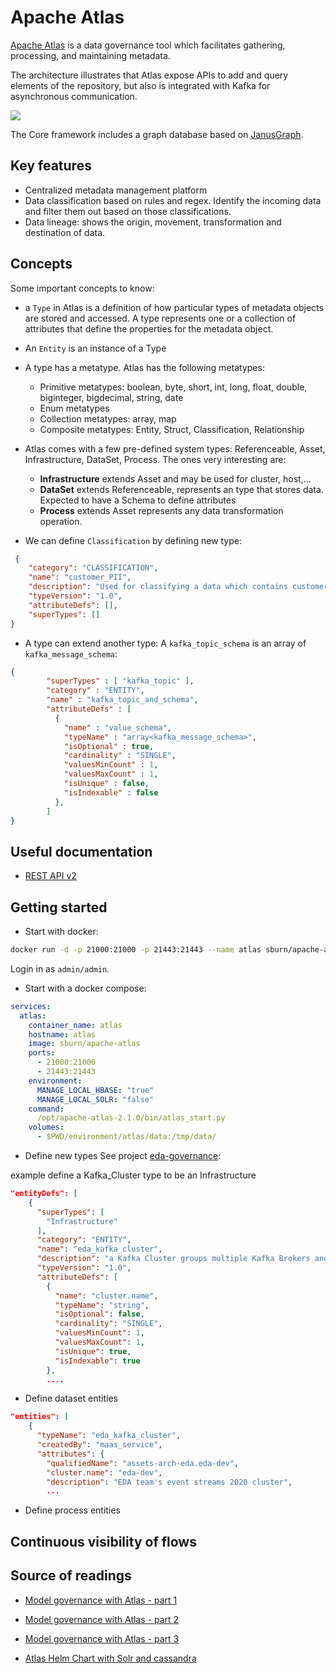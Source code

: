 # Apache Atlas

[Apache Atlas](https://atlas.apache.org/index.html#/) is a data governance tool which facilitates gathering, processing, and maintaining metadata.

The architecture illustrates that Atlas expose APIs to add and query elements of the repository, but also is integrated with Kafka for asynchronous communication.

 ![](https://atlas.apache.org/public/images/twiki/architecture.png)

The Core framework includes a graph database based on [JanusGraph](https://janusgraph.org/).

## Key features

* Centralized metadata management platform
* Data classification based on rules and regex. Identify the incoming data and filter them out based on those classifications.
* Data lineage: shows the origin, movement, transformation and destination of data.

## Concepts

Some important concepts to know:

* a `Type` in Atlas is a definition of how particular types of metadata objects are stored and accessed. 
A type represents one or a collection of attributes that define the properties for the metadata object.
* An `Entity` is an instance of a Type
* A type has a metatype. Atlas has the following metatypes:

    * Primitive metatypes: boolean, byte, short, int, long, float, double, biginteger, bigdecimal, string, date
    * Enum metatypes
    * Collection metatypes: array, map
    * Composite metatypes: Entity, Struct, Classification, Relationship
* Atlas comes with a few pre-defined system types: Referenceable, Asset, Infrastructure, DataSet, Process. The ones very interesting are:

    * **Infrastructure** extends Asset and may be used for cluster, host,...
    * **DataSet** extends Referenceable, represents an type that stores data. Expected to have a Schema to define attributes
    * **Process** extends Asset represents any data transformation operation.

* We can define `Classification` by defining new type: 

```json
 {
    "category": "CLASSIFICATION",
    "name": "customer_PII",
    "description": "Used for classifying a data which contains customer personal information, hence indicating confidential private",
    "typeVersion": "1.0",
    "attributeDefs": [],
    "superTypes": []
}
```

* A type can extend another type: A `kafka_topic_schema` is an array of `kafka_message_schema`:

```json
{
        "superTypes" : [ "kafka_topic" ],
        "category" : "ENTITY",
        "name" : "kafka_topic_and_schema",
        "attributeDefs" : [
          {
            "name" : "value_schema",
            "typeName" : "array<kafka_message_schema>",
            "isOptional" : true,
            "cardinality" : "SINGLE",
            "valuesMinCount" : 1,
            "valuesMaxCount" : 1,
            "isUnique" : false,
            "isIndexable" : false
          },
        ]
}
```

## Useful documentation

* [REST API v2](https://atlas.apache.org/api/v2/index.html)

## Getting started

* Start with docker:

```sh
docker run -d -p 21000:21000 -p 21443:21443 --name atlas sburn/apache-atlas /opt/apache-atlas-2.1.0/bin/atlas_start.py
```

Login in as `admin/admin`.

* Start with a docker compose:

```yaml
services:
  atlas:
    container_name: atlas
    hostname: atlas
    image: sburn/apache-atlas
    ports:
      - 21000:21000 
      - 21443:21443
    environment:
      MANAGE_LOCAL_HBASE: "true"
      MANAGE_LOCAL_SOLR: "false"
    command:
      /opt/apache-atlas-2.1.0/bin/atlas_start.py
    volumes:
      - $PWD/environment/atlas/data:/tmp/data/
```


* Define new types See project [eda-governance](): 

example define a Kafka_Cluster type to be an Infrastructure

```json
"entityDefs": [
    {
      "superTypes": [
        "Infrastructure"
      ],
      "category": "ENTITY",
      "name": "eda_kafka_cluster",
      "description": "a Kafka Cluster groups multiple Kafka Brokers and manage topics",
      "typeVersion": "1.0",
      "attributeDefs": [
        {
          "name": "cluster.name",
          "typeName": "string",
          "isOptional": false,
          "cardinality": "SINGLE",
          "valuesMinCount": 1,
          "valuesMaxCount": 1,
          "isUnique": true,
          "isIndexable": true
        }, 
        ....
```

* Define dataset entities

```json
"entities": [
    {
      "typeName": "eda_kafka_cluster",
      "createdBy": "maas_service",
      "attributes": {
        "qualifiedName": "assets-arch-eda.eda-dev",
        "cluster.name": "eda-dev",
        "description": "EDA team's event streams 2020 cluster",
        ...
```

* Define process entities


## Continuous visibility of flows


## Source of readings

* [Model governance with Atlas - part 1](https://community.cloudera.com/t5/Community-Articles/Customizing-Atlas-Part1-Model-governance-traceability-and/ta-p/249250)
* [Model governance with Atlas - part 2](https://community.cloudera.com/t5/Community-Articles/Customizing-Atlas-Part2-Deep-source-metadata-embedded/ta-p/249377)
* [Model governance with Atlas - part 3](https://community.cloudera.com/t5/Community-Articles/Customizing-Atlas-Part3-Lineage-beyond-Hadoop-including/ta-p/249318)

* [Atlas Helm Chart with Solr and cassandra](https://github.com/manjitsin/atlas-helm-chart)